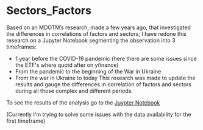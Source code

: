 # Sectors_Factors

Based on an MDOTM’s research, made a few years ago, that investigated the differences in correlations of factors and sectors; I have redone this research on a Jupyter Notebook segmenting the observation into 3 timeframes: 
- 1 year before the COVID-19 pandemic (here there are some issues since the ETF's where quotd after on yfinance)
- From the pandemic to the beginning of the War in Ukraine 
- From the war in Ukraine to today
This research was made to update the results and gauge the differences in correlation of factors and sectors during all those complex and different periods.
 
To see the results of the analysis go to the [Juypter Notebook](sector_factors_corr.ipynb)

(Currently I'm trying to solve some issues with the data availability for the first timeframe)
